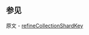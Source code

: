 ## 参见

原文 - [refineCollectionShardKey]( https://docs.mongodb.com/manual/reference/command/refineCollectionShardKey/ )

